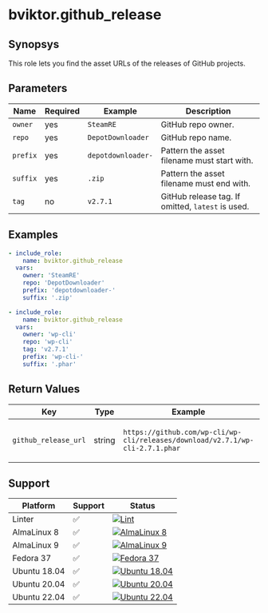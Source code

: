 # bviktor.github_release

## Synopsys

This role lets you find the asset URLs of the releases of GitHub projects.

## Parameters

| Name | Required | Example | Description |
|---|---|---|---|
| `owner` | yes | `SteamRE` | GitHub repo owner. |
| `repo` | yes | `DepotDownloader` | GitHub repo name. |
| `prefix` | yes | `depotdownloader-` | Pattern the asset filename must start with. |
| `suffix` | yes | `.zip` | Pattern the asset filename must end with. |
| `tag` | no | `v2.7.1` | GitHub release tag. If omitted, `latest` is used. |

## Examples

```yml
- include_role:
    name: bviktor.github_release
  vars:
    owner: 'SteamRE'
    repo: 'DepotDownloader'
    prefix: 'depotdownloader-'
    suffix: '.zip'

- include_role:
    name: bviktor.github_release
  vars:
    owner: 'wp-cli'
    repo: 'wp-cli'
    tag: 'v2.7.1'
    prefix: 'wp-cli-'
    suffix: '.phar'
```

## Return Values

| Key | Type | Example | Description |
|---|---|---|---|
| `github_release_url` | string | `https://github.com/wp-cli/wp-cli/releases/download/v2.7.1/wp-cli-2.7.1.phar` | Download URL for the matching asset. |

## Support

| Platform | Support | Status |
|---|---|---|
| Linter | ✅ | [![Lint](https://github.com/noobient/ansible-github_release/actions/workflows/lint.yml/badge.svg)](https://github.com/noobient/ansible-github_release/actions/workflows/lint.yml) |
| AlmaLinux 8 | ✅ | [![AlmaLinux 8](https://github.com/noobient/ansible-github_release/actions/workflows/almalinux-8.yml/badge.svg)](https://github.com/noobient/ansible-github_release/actions/workflows/almalinux-8.yml) |
| AlmaLinux 9 | ✅ | [![AlmaLinux 9](https://github.com/noobient/ansible-github_release/actions/workflows/almalinux-9.yml/badge.svg)](https://github.com/noobient/ansible-github_release/actions/workflows/almalinux-9.yml) |
| Fedora 37 | ✅ | [![Fedora 37](https://github.com/noobient/ansible-github_release/actions/workflows/fedora-37.yml/badge.svg)](https://github.com/noobient/ansible-github_release/actions/workflows/fedora-37.yml) |
| Ubuntu 18.04 | ✅ | [![Ubuntu 18.04](https://github.com/noobient/ansible-github_release/actions/workflows/ubuntu-18.04.yml/badge.svg)](https://github.com/noobient/ansible-github_release/actions/workflows/ubuntu-18.04.yml) |
| Ubuntu 20.04 | ✅ | [![Ubuntu 20.04](https://github.com/noobient/ansible-github_release/actions/workflows/ubuntu-20.04.yml/badge.svg)](https://github.com/noobient/ansible-github_release/actions/workflows/ubuntu-20.04.yml) |
| Ubuntu 22.04 | ✅ | [![Ubuntu 22.04](https://github.com/noobient/ansible-github_release/actions/workflows/ubuntu-22.04.yml/badge.svg)](https://github.com/noobient/ansible-github_release/actions/workflows/ubuntu-22.04.yml) |
